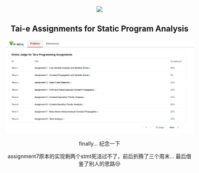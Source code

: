 <div align="center">
  <a href="https://tai-e.pascal-lab.net/">
    <img src="https://tai-e.pascal-lab.net/o-tai-e.webp" height="200">
  </a>

## Tai-e Assignments for Static Program Analysis
![image-20220820161725097](image-20220820161725097.png)

finally…  纪念一下

assignment7原本的实现剩两个stmt死活过不了，前后折腾了三个周末… 最后借鉴了别人的思路😒